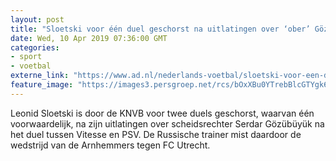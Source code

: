 ```yaml
---
layout: post
title: "Sloetski voor één duel geschorst na uitlatingen over ‘ober’ Gözübüyük"
date: Wed, 10 Apr 2019 07:36:00 GMT
categories: 
- sport 
- voetbal 
externe_link: "https://www.ad.nl/nederlands-voetbal/sloetski-voor-een-duel-geschorst-na-uitlatingen-over-ober-gozubuyuk~ae8a21e9/"
feature_image: "https://images3.persgroep.net/rcs/bOxXBu0YTrebBlcGTYgk64H3mtk/diocontent/143592636/_fitwidth/400/?appId=21791a8992982cd8da851550a453bd7f&quality=0.7"
---
```


Leonid Sloetski is door de KNVB voor twee duels geschorst, waarvan één voorwaardelijk, na zijn uitlatingen over scheidsrechter Serdar Gözübüyük na het duel tussen Vitesse en PSV. De Russische trainer mist daardoor de wedstrijd van de Arnhemmers tegen FC Utrecht.
